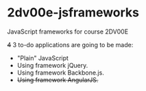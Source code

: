 2dv00e-jsframeworks
===================

JavaScript frameworks for course 2DV00E

~~4~~ 3 to-do applications are going to be made:
+ "Plain" JavaScript
+ Using framework jQuery.
+ Using framework Backbone.js.
+ ~~Using framework AngularJS.~~
